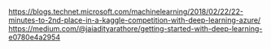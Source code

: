 https://blogs.technet.microsoft.com/machinelearning/2018/02/22/22-minutes-to-2nd-place-in-a-kaggle-competition-with-deep-learning-azure/
https://medium.com/@jaiadityarathore/getting-started-with-deep-learning-e0780e4a2954
